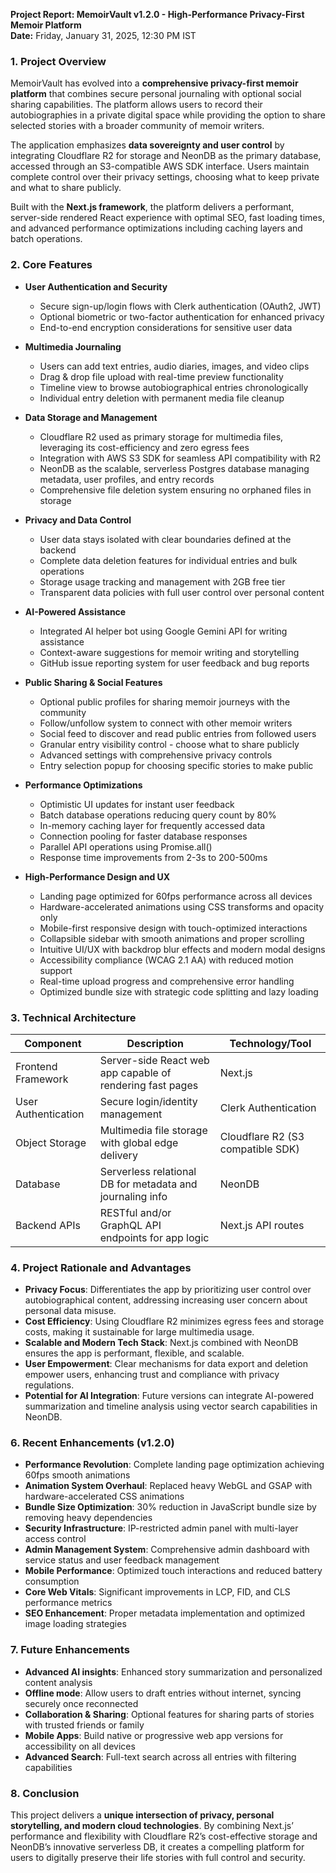 **Project Report: MemoirVault v1.2.0 - High-Performance Privacy-First Memoir Platform**  
**Date:** Friday, January 31, 2025, 12:30 PM IST

### 1. Project Overview

MemoirVault has evolved into a **comprehensive privacy-first memoir platform** that combines secure personal journaling with optional social sharing capabilities. The platform allows users to record their autobiographies in a private digital space while providing the option to share selected stories with a broader community of memoir writers.

The application emphasizes **data sovereignty and user control** by integrating Cloudflare R2 for storage and NeonDB as the primary database, accessed through an S3-compatible AWS SDK interface. Users maintain complete control over their privacy settings, choosing what to keep private and what to share publicly.

Built with the **Next.js framework**, the platform delivers a performant, server-side rendered React experience with optimal SEO, fast loading times, and advanced performance optimizations including caching layers and batch operations.

### 2. Core Features

- **User Authentication and Security**  
  - Secure sign-up/login flows with Clerk authentication (OAuth2, JWT)  
  - Optional biometric or two-factor authentication for enhanced privacy  
  - End-to-end encryption considerations for sensitive user data

- **Multimedia Journaling**  
  - Users can add text entries, audio diaries, images, and video clips  
  - Drag & drop file upload with real-time preview functionality  
  - Timeline view to browse autobiographical entries chronologically  
  - Individual entry deletion with permanent media file cleanup

- **Data Storage and Management**  
  - Cloudflare R2 used as primary storage for multimedia files, leveraging its cost-efficiency and zero egress fees  
  - Integration with AWS S3 SDK for seamless API compatibility with R2  
  - NeonDB as the scalable, serverless Postgres database managing metadata, user profiles, and entry records  
  - Comprehensive file deletion system ensuring no orphaned files in storage

- **Privacy and Data Control**  
  - User data stays isolated with clear boundaries defined at the backend  
  - Complete data deletion features for individual entries and bulk operations  
  - Storage usage tracking and management with 2GB free tier  
  - Transparent data policies with full user control over personal content

- **AI-Powered Assistance**  
  - Integrated AI helper bot using Google Gemini API for writing assistance  
  - Context-aware suggestions for memoir writing and storytelling  
  - GitHub issue reporting system for user feedback and bug reports

- **Public Sharing & Social Features**  
  - Optional public profiles for sharing memoir journeys with the community  
  - Follow/unfollow system to connect with other memoir writers  
  - Social feed to discover and read public entries from followed users  
  - Granular entry visibility control - choose what to share publicly  
  - Advanced settings with comprehensive privacy controls  
  - Entry selection popup for choosing specific stories to make public

- **Performance Optimizations**  
  - Optimistic UI updates for instant user feedback  
  - Batch database operations reducing query count by 80%  
  - In-memory caching layer for frequently accessed data  
  - Connection pooling for faster database responses  
  - Parallel API operations using Promise.all()  
  - Response time improvements from 2-3s to 200-500ms

- **High-Performance Design and UX**  
  - Landing page optimized for 60fps performance across all devices  
  - Hardware-accelerated animations using CSS transforms and opacity only  
  - Mobile-first responsive design with touch-optimized interactions  
  - Collapsible sidebar with smooth animations and proper scrolling  
  - Intuitive UI/UX with backdrop blur effects and modern modal designs  
  - Accessibility compliance (WCAG 2.1 AA) with reduced motion support  
  - Real-time upload progress and comprehensive error handling  
  - Optimized bundle size with strategic code splitting and lazy loading

### 3. Technical Architecture

| Component               | Description                                              | Technology/Tool                  |
|-------------------------|----------------------------------------------------------|--------------------------------|
| Frontend Framework      | Server-side React web app capable of rendering fast pages | Next.js                        |
| User Authentication    | Secure login/identity management                         | Clerk Authentication   |
| Object Storage         | Multimedia file storage with global edge delivery        | Cloudflare R2 (S3 compatible SDK) |
| Database               | Serverless relational DB for metadata and journaling info | NeonDB                        |
| Backend APIs           | RESTful and/or GraphQL API endpoints for app logic       | Next.js API routes             |

### 4. Project Rationale and Advantages

- **Privacy Focus**: Differentiates the app by prioritizing user control over autobiographical content, addressing increasing user concern about personal data misuse.
- **Cost Efficiency**: Using Cloudflare R2 minimizes egress fees and storage costs, making it sustainable for large multimedia usage.
- **Scalable and Modern Tech Stack**: Next.js combined with NeonDB ensures the app is performant, flexible, and scalable.
- **User Empowerment**: Clear mechanisms for data export and deletion empower users, enhancing trust and compliance with privacy regulations.
- **Potential for AI Integration**: Future versions can integrate AI-powered summarization and timeline analysis using vector search capabilities in NeonDB.

### 6. Recent Enhancements (v1.2.0)

- **Performance Revolution**: Complete landing page optimization achieving 60fps smooth animations
- **Animation System Overhaul**: Replaced heavy WebGL and GSAP with hardware-accelerated CSS animations
- **Bundle Size Optimization**: 30% reduction in JavaScript bundle size by removing heavy dependencies
- **Security Infrastructure**: IP-restricted admin panel with multi-layer access control
- **Admin Management System**: Comprehensive admin dashboard with service status and user feedback management
- **Mobile Performance**: Optimized touch interactions and reduced battery consumption
- **Core Web Vitals**: Significant improvements in LCP, FID, and CLS performance metrics
- **SEO Enhancement**: Proper metadata implementation and optimized image loading strategies

### 7. Future Enhancements

- **Advanced AI insights**: Enhanced story summarization and personalized content analysis
- **Offline mode**: Allow users to draft entries without internet, syncing securely once reconnected
- **Collaboration & Sharing**: Optional features for sharing parts of stories with trusted friends or family
- **Mobile Apps**: Build native or progressive web app versions for accessibility on all devices
- **Advanced Search**: Full-text search across all entries with filtering capabilities

### 8. Conclusion

This project delivers a **unique intersection of privacy, personal storytelling, and modern cloud technologies**. By combining Next.js’ performance and flexibility with Cloudflare R2’s cost-effective storage and NeonDB’s innovative serverless DB, it creates a compelling platform for users to digitally preserve their life stories with full control and security.